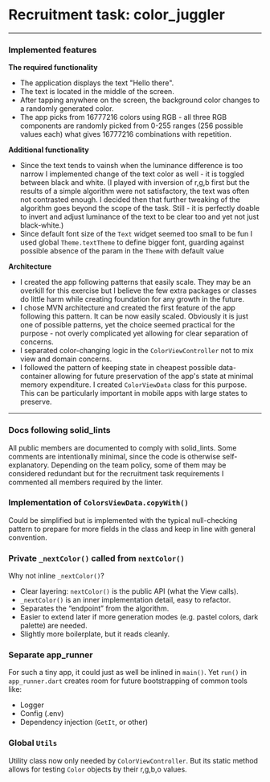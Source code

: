 # Recruitment task: color_juggler

---

### Implemented features

**The required functionality**

- The application displays the text "Hello there".
- The text is located in the middle of the screen.
- After tapping anywhere on the screen, the background color changes to a randomly generated color.
- The app picks from 16777216 colors using RGB - all three RGB components are randomly picked from
  0-255 ranges (256 possible values each) what gives 16777216 combinations with repetition.

**Additional functionality**

- Since the text tends to vainsh when the luminance difference is too narrow I implemented change of
  the text color as well - it is toggled between black and white. (I played with inversion of r,g,b
  first but the results of a simple algorithm were not satisfactory, the text was often not
  contrasted enough. I decided then that further tweaking of the algorithm goes beyond the scope of
  the task. Still - it is perfectly doable to invert and adjust luminance of the text to be clear
  too and yet not just black-white.)
- Since default font size of the `Text` widget seemed too small to be fun I used
  global `Theme.textTheme` to define bigger font, guarding against possible absence of the param in
  the `Theme` with default value

**Architecture**

- I created the app following patterns that easily scale. They may be an overkill for this exercise
  but I believe the few extra packages or classes do little harm while creating foundation for any
  growth in the future.
- I chose MVN architecture and created the first feature of the app following this pattern. It can
  be now easily scaled. Obviously it is just one of possible patterns, yet the choice seemed
  practical for the purpose - not overly complicated yet allowing for clear separation of concerns.
- I separated color-changing logic in the `ColorViewController` not to mix view and domain concerns.
- I followed the pattern of keeping state in cheapest possible data-container allowing for future
  preservation of the app's state at minimal memory expenditure. I created `ColorViewData` class for
  this purpose. This can be particularly important in mobile apps with large states to preserve.

---

### Docs following solid_lints

All public members are documented to comply with solid_lints. Some comments are intentionally
minimal, since the code is otherwise self-explanatory. Depending on the team policy, some of them
may be considered redundant but for the recruitment task requirements I commented all members
required by the linter.

### Implementation of `ColorsViewData.copyWith()`

Could be simplified but is implemented with the typical null-checking pattern to prepare for more
fields in the class and keep in line with general convention.

### Private `_nextColor()` called from `nextColor()`

Why not inline `_nextColor()`?

- Clear layering: `nextColor()` is the public API (what the View calls).
- `_nextColor()` is an inner implementation detail, easy to refactor.
- Separates the “endpoint” from the algorithm.
- Easier to extend later if more generation modes (e.g. pastel colors, dark palette) are needed.
- Slightly more boilerplate, but it reads cleanly.

### Separate app_runner

For such a tiny app, it could just as well be inlined in `main()`. Yet `run()` in `app_runner.dart`
creates room for future bootstrapping of common tools like:

- Logger
- Config (.env)
- Dependency injection (`GetIt`, or other)

### Global `Utils`

Utility class now only needed by `ColorViewController`. But its static method allows for testing
`Color` objects by their r,g,b,o values.
